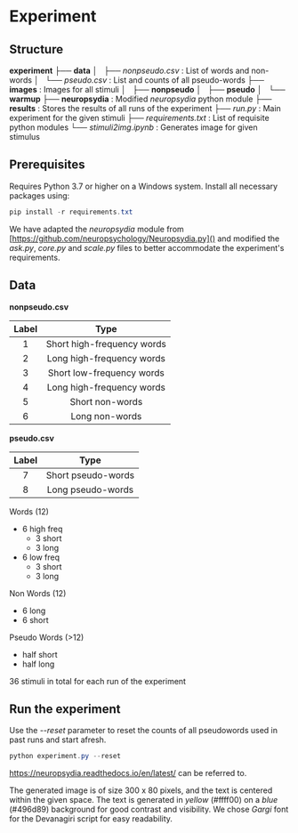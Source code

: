 # Experiment

## Structure

**experiment**
├── **data**
│   ├── *nonpseudo.csv*  : List of words and non-words
│   └── *pseudo.csv*  : List and counts of all pseudo-words
├── **images** : Images for all stimuli
│   ├── **nonpseudo**
│   ├── **pseudo**
│   └── **warmup**
├── **neuropsydia** : Modified *neuropsydia* python module
├── **results** : Stores the results of all runs of the experiment
├── *run.py* : Main experiment for the given stimuli
├── *requirements.txt* : List of requisite python modules
└── *stimuli2img.ipynb* : Generates image for given stimulus

## Prerequisites

Requires Python 3.7 or higher on a Windows system. Install all necessary packages using:

```powershell
pip install -r requirements.txt
```

We have adapted the *neuropsydia* module from [https://github.com/neuropsychology/Neuropsydia.py]() and modified the *ask.py*, *core.py* and *scale.py* files to better accommodate the experiment's requirements.

## Data

**nonpseudo.csv**

| Label |            Type            |
| :---: | :------------------------: |
|   1   | Short high-frequency words |
|   2   | Long high-frequency words |
|   3   | Short low-frequency words |
|   4   | Long high-frequency words |
|   5   |      Short non-words      |
|   6   |       Long non-words       |

**pseudo.csv**

| Label |            Type            |
| :---: | :------------------------: |
|   7   | Short pseudo-words |
|   8   | Long pseudo-words |

Words (12)

- 6 high freq
  - 3 short
  - 3 long
- 6 low freq
  - 3 short
  - 3 long

Non Words (12)

- 6 long
- 6 short

Pseudo Words (>12)

- half short
- half long

36 stimuli in total for each run of the experiment

## Run the experiment

Use the *--reset* parameter to reset the counts of all pseudowords used in past runs and start afresh.

```powershell
python experiment.py --reset
```

https://neuropsydia.readthedocs.io/en/latest/ can be referred to.

The generated image is of size 300 x 80 pixels, and the text is centered within the given space. The text is generated in *yellow* (#ffff00) on a *blue* (#496d89) background for good contrast and visibility. We chose *Gargi* font for the Devanagiri script for easy readability.
